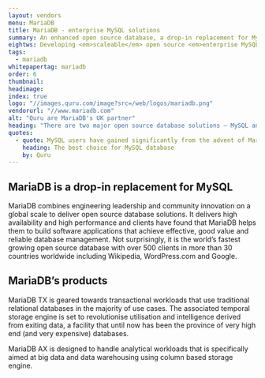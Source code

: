 ```yaml
---
layout: vendors
menu: MariaDB
title: MariaDB - enterprise MySQL solutions
summary: An enhanced open source database, a drop-in replacement for MySQL.
eightws: Developing <em>scaleable</em> open source <em>enterprise MySQL</em> database capabilities 
tags:
  - mariadb
whitepapertag: mariadb
order: 6
thumbnail:
headimage:
index: true
logo: "//images.quru.com/image?src=/web/logos/mariadb.png"
vendorurl: "//www.mariadb.com"
alt: "Quru are MariaDB's UK partner"
heading: "There are two major open source database solutions – MySQL and PostgreSQL. The choice depends on how an application has been designed alongside design preferences. The history of MySQL explains why clients who prefer it to PostgreSQL now frequently choose MariaDB.</p><p>The original MySQL development team created MariaDB, following their acquisition by Oracle, to fork the original source code to continue their original development philosophy.  The company has created a robust, scalable and reliable open source enterprise level database solution.</p><p>Quru has developed a productive design and services deployment relationship with MariaDB to support their very fast growth.</p>"
quotes:
  - quote: MySQL users have gained significantly from the advent of MariaDB.  We have helped clients to identify, deploy and manage MariaDB as the open source database software of choice for their style of operations, objectives and business model.
    heading: The best choice for MySQL database
    by: Quru
---
```


## MariaDB is a drop-in replacement for MySQL ##

MariaDB combines engineering leadership and community innovation on a global scale to deliver open source database solutions. It delivers high availability and high performance and clients have found that MariaDB helps them to build software applications that achieve effective, good value and reliable database management. Not surprisingly, it is the world’s fastest growing open source database with over 500 clients in more than 30 countries worldwide including Wikipedia, WordPress.com and Google.

## MariaDB’s products

MariaDB TX is geared towards transactional workloads that use traditional relational databases in the majority of use cases.  The associated temporal storage engine is set to revolutionise utilisation and intelligence derived from exiting data, a facility that until now has been the province of very high end (and very expensive) databases.

MariaDB AX is designed to handle analytical workloads that is specifically aimed at big data and data warehousing using column based storage engine.
